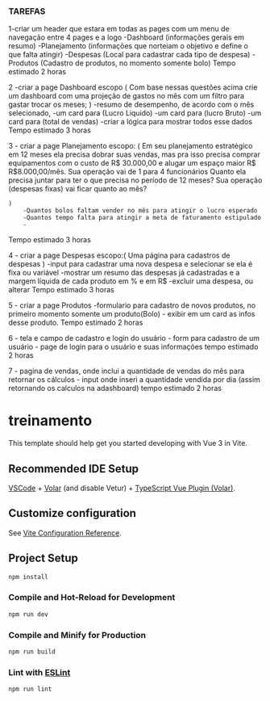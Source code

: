 ### TAREFAS
1-criar um header que estara em todas as pages com um menu de navegação entre 4 pages e a logo
        -Dashboard (informações gerais em resumo)
        -Planejamento (informações que norteiam o objetivo e define o que falta atingir)
        -Despesas (Local para cadastrar cada tipo de despesa)
        -Produtos (Cadastro de produtos, no momento somente bolo)
 Tempo estimado 2 horas

2 -criar a page Dashboard
    escopo (
        Com base nessas questões acima crie um dashboard com uma projeção de gastos no mês com um filtro para gastar trocar os meses;
    )
        -resumo de desempenho, de acordo com o mês selecionado, 
            -um card para (Lucro Liquido)
            -um card para (lucro Bruto)
            -um card para (total de vendas)
        -criar a lógica para mostrar todos esse dados
 Tempo estimado 3 horas

3 - criar a page Planejamento
    escopo: (
        Em seu planejamento estratégico em 12 meses ela precisa dobrar suas vendas, mas pra isso precisa comprar equipamentos com o custo de R$ 30.000,00 e alugar um espaço maior R$ R$8.000,00/mês. Sua operação vai de 1 para 4 funcionários
Quanto ela precisa juntar para ter o que precisa no período de 12 meses?
Sua operação (despesas fixas) vai ficar quanto ao mês?

    )
        -Quantos bolos faltam vender no mês para atingir o lucro esperado
        -Quantos tempo falta para atingir a meta de faturamento estipulado
        -
 Tempo estimado 3 horas

4 - criar a page Despesas 
    escopo:(
        Uma página para cadastros de despesas
    )
        -input para cadastrar uma nova despesa e selecionar se ela é fixa ou variável
        -mostrar um resumo das despesas já cadastradas e a margem líquida de cada produto em % e em R$
        -excluir uma despesa, ou alterar
 Tempo estimado 3 horas

5 - criar a page Produtos
        -formulario para cadastro de novos produtos, no primeiro momento somente um produto(Bolo)
        - exibir em um card as infos desse produto.
 Tempo estimado 2 horas

 6 - tela e campo de cadastro e login do usuário
        - form para cadastro de um usuário
        - page de login para o usuário e suas informações
 tempo estimado 2 horas

7 - pagina de vendas, onde inclui a quantidade de vendas do mês para retornar os cálculos
        - input onde inseri a quantidade vendida por dia (assim retornando os calculos na adashboard)
 tempo estimado 2 horas

# treinamento

This template should help get you started developing with Vue 3 in Vite.

## Recommended IDE Setup

[VSCode](https://code.visualstudio.com/) + [Volar](https://marketplace.visualstudio.com/items?itemName=Vue.volar) (and disable Vetur) + [TypeScript Vue Plugin (Volar)](https://marketplace.visualstudio.com/items?itemName=Vue.vscode-typescript-vue-plugin).

## Customize configuration

See [Vite Configuration Reference](https://vitejs.dev/config/).

## Project Setup

```sh
npm install
```

### Compile and Hot-Reload for Development

```sh
npm run dev
```

### Compile and Minify for Production

```sh
npm run build
```

### Lint with [ESLint](https://eslint.org/)

```sh
npm run lint
```
